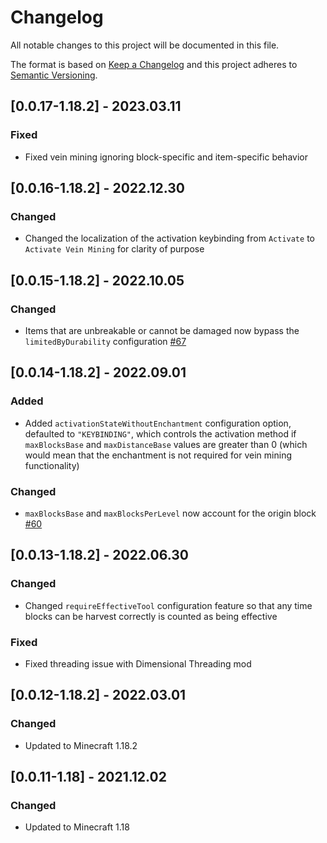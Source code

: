 # Changelog
All notable changes to this project will be documented in this file.

The format is based on [Keep a Changelog](http://keepachangelog.com/en/1.0.0/) and this project adheres to [Semantic Versioning](https://semver.org/).

## [0.0.17-1.18.2] - 2023.03.11
### Fixed
- Fixed vein mining ignoring block-specific and item-specific behavior

## [0.0.16-1.18.2] - 2022.12.30
### Changed
- Changed the localization of the activation keybinding from `Activate` to `Activate Vein Mining` for clarity of purpose

## [0.0.15-1.18.2] - 2022.10.05
### Changed
- Items that are unbreakable or cannot be damaged now bypass the `limitedByDurability` configuration [#67](https://github.com/illusivesoulworks/veinmining/issues/67)

## [0.0.14-1.18.2] - 2022.09.01
### Added
- Added `activationStateWithoutEnchantment` configuration option, defaulted to `"KEYBINDING"`, which controls the
  activation method if `maxBlocksBase` and `maxDistanceBase` values are greater than 0 (which would mean that the
  enchantment is not required for vein mining functionality)
### Changed
- `maxBlocksBase` and `maxBlocksPerLevel` now account for the origin block [#60](https://github.com/TheIllusiveC4/VeinMining/issues/60)

## [0.0.13-1.18.2] - 2022.06.30
### Changed
- Changed `requireEffectiveTool` configuration feature so that any time blocks can be harvest correctly is counted as being effective
### Fixed
- Fixed threading issue with Dimensional Threading mod

## [0.0.12-1.18.2] - 2022.03.01
### Changed
- Updated to Minecraft 1.18.2

## [0.0.11-1.18] - 2021.12.02
### Changed
- Updated to Minecraft 1.18
